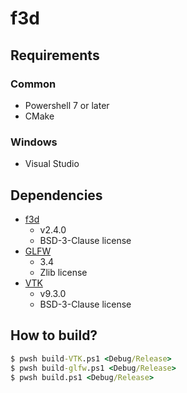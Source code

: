 # f3d

## Requirements

### Common

* Powershell 7 or later
* CMake

### Windows

* Visual Studio

## Dependencies

* [f3d](https://github.com/f3d-app/f3d)
  * v2.4.0
  * BSD-3-Clause license
* [GLFW](https://github.com/glfw/glfw)
  * 3.4
  * Zlib license
* [VTK](https://github.com/Kitware/VTK)
  * v9.3.0
  * BSD-3-Clause license

## How to build?

````bat
$ pwsh build-VTK.ps1 <Debug/Release>
$ pwsh build-glfw.ps1 <Debug/Release>
$ pwsh build.ps1 <Debug/Release>
````